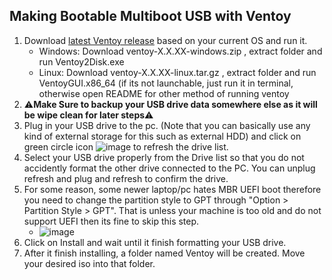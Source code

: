 ## Making Bootable Multiboot USB with Ventoy
1. Download [latest Ventoy release](https://github.com/ventoy/Ventoy/releases) based on your current OS and run it.
   - Windows: Download ventoy-X.X.XX-windows.zip , extract folder and run Ventoy2Disk.exe
   - Linux: Download ventoy-X.X.XX-linux.tar.gz , extract folder and run VentoyGUI.x86_64 (if its not launchable, just run it in terminal, otherwise open README for other method of running ventoy
2. ⚠️**Make Sure to backup your USB drive data somewhere else as it will be wipe clean for later steps**⚠️
3. Plug in your USB drive to the pc. (Note that you can basically use any kind of external storage for this such as external HDD) and click on green circle icon ![image](https://user-images.githubusercontent.com/44937271/146333813-53be6307-3bd6-41fb-af17-2d6b57b768a0.png) to refresh the drive list. 
4. Select your USB drive properly from the Drive list so that you do not accidently format the other drive connected to the PC. You can unplug refresh and plug and refresh to confirm the drive.
5. For some reason, some newer laptop/pc hates MBR UEFI boot therefore you need to change the partition style to GPT through "Option > Partition Style > GPT". That is unless your machine is too old and do not support UEFI then its fine to skip this step.
   - ![image](https://user-images.githubusercontent.com/44937271/146333685-9db32186-08c2-46b4-af87-da5012924853.png)
7. Click on Install and wait until it finish formatting your USB drive.
8. After it finish installing, a folder named Ventoy will be created. Move your desired iso into that folder.
